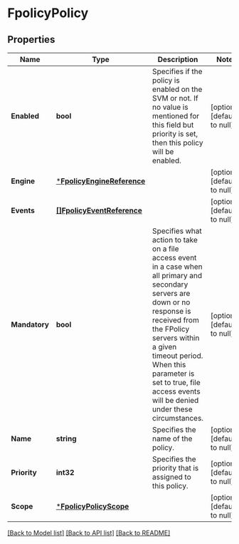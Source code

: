 # FpolicyPolicy

## Properties
Name | Type | Description | Notes
------------ | ------------- | ------------- | -------------
**Enabled** | **bool** | Specifies if the policy is enabled on the SVM or not. If no value is mentioned for this field but priority is set, then this policy will be enabled.  | [optional] [default to null]
**Engine** | [***FpolicyEngineReference**](fpolicy_engine_reference.md) |  | [optional] [default to null]
**Events** | [**[]FpolicyEventReference**](fpolicy_event_reference.md) |  | [optional] [default to null]
**Mandatory** | **bool** | Specifies what action to take on a file access event in a case when all primary and secondary servers are down or no response is received from the FPolicy servers within a given timeout period. When this parameter is set to true, file access events will be denied under these circumstances. | [optional] [default to null]
**Name** | **string** | Specifies the name of the policy. | [optional] [default to null]
**Priority** | **int32** | Specifies the priority that is assigned to this policy. | [optional] [default to null]
**Scope** | [***FpolicyPolicyScope**](fpolicy_policy_scope.md) |  | [optional] [default to null]

[[Back to Model list]](../README.md#documentation-for-models) [[Back to API list]](../README.md#documentation-for-api-endpoints) [[Back to README]](../README.md)


